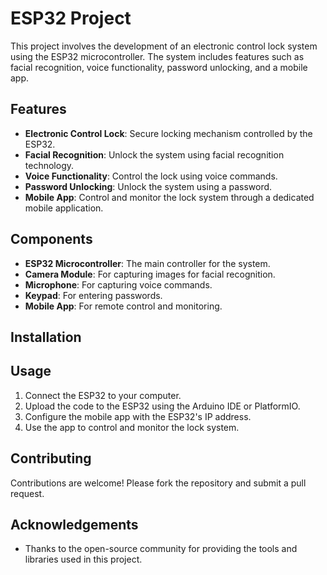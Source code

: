 # ESP32 Project

This project involves the development of an electronic control lock system using the ESP32 microcontroller. The system includes features such as facial recognition, voice functionality, password unlocking, and a mobile app.

## Features

- **Electronic Control Lock**: Secure locking mechanism controlled by the ESP32.
- **Facial Recognition**: Unlock the system using facial recognition technology.
- **Voice Functionality**: Control the lock using voice commands.
- **Password Unlocking**: Unlock the system using a password.
- **Mobile App**: Control and monitor the lock system through a dedicated mobile application.

## Components

- **ESP32 Microcontroller**: The main controller for the system.
- **Camera Module**: For capturing images for facial recognition.
- **Microphone**: For capturing voice commands.
- **Keypad**: For entering passwords.
- **Mobile App**: For remote control and monitoring.

## Installation

## Usage

1. Connect the ESP32 to your computer.
2. Upload the code to the ESP32 using the Arduino IDE or PlatformIO.
3. Configure the mobile app with the ESP32's IP address.
4. Use the app to control and monitor the lock system.

## Contributing

Contributions are welcome! Please fork the repository and submit a pull request.


## Acknowledgements

- Thanks to the open-source community for providing the tools and libraries used in this project.
